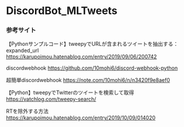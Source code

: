 # DiscordBot_MLTweets

### 参考サイト


【Pythonサンプルコード】tweepyでURLが含まれるツイートを抽出する：expanded_url
https://karupoimou.hatenablog.com/entry/2019/09/06/200742

discordwebhook
https://github.com/10mohi6/discord-webhook-python

超簡単discordwebhook
https://note.com/10mohi6/n/n3420f9e8aef0

【Python】tweepyでTwitterのツイートを検索して取得
https://vatchlog.com/tweepy-search/

RTを除外する方法
https://karupoimou.hatenablog.com/entry/2019/10/09/014020


